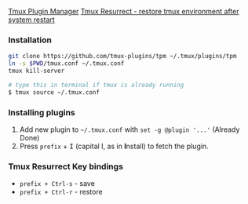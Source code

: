 [Tmux Plugin Manager](https://github.com/tmux-plugins/tpm)
[Tmux Resurrect - restore tmux environment after system restart](https://github.com/tmux-plugins/tmux-resurrect)

### Installation
```bash
git clone https://github.com/tmux-plugins/tpm ~/.tmux/plugins/tpm
ln -s $PWD/tmux.conf ~/.tmux.conf
tmux kill-server
```

```bash
# type this in terminal if tmux is already running
$ tmux source ~/.tmux.conf
```

### Installing plugins

1. Add new plugin to `~/.tmux.conf` with `set -g @plugin '...'` (Already Done)
2. Press `prefix` + <kbd>I</kbd> (capital I, as in **I**nstall) to fetch the plugin.

### Tmux Resurrect Key bindings

- `prefix + Ctrl-s` - save
- `prefix + Ctrl-r` - restore